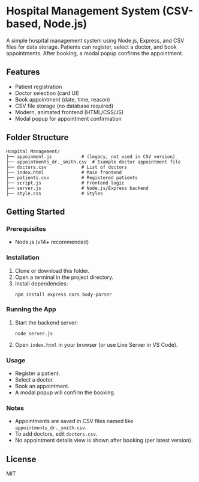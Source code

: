 # Hospital Management System (CSV-based, Node.js)

A simple hospital management system using Node.js, Express, and CSV files for data storage. Patients can register, select a doctor, and book appointments. After booking, a modal popup confirms the appointment.

## Features
- Patient registration
- Doctor selection (card UI)
- Book appointment (date, time, reason)
- CSV file storage (no database required)
- Modern, animated frontend (HTML/CSS/JS)
- Modal popup for appointment confirmation

## Folder Structure
```
Hospital Management/
├── appoinment.js           # (legacy, not used in CSV version)
├── appointments_dr._smith.csv  # Example doctor appointment file
├── doctors.csv             # List of doctors
├── index.html              # Main frontend
├── patients.csv            # Registered patients
├── script.js               # Frontend logic
├── server.js               # Node.js/Express backend
├── style.css               # Styles
```

## Getting Started

### Prerequisites
- Node.js (v14+ recommended)

### Installation
1. Clone or download this folder.
2. Open a terminal in the project directory.
3. Install dependencies:
   ```
   npm install express cors body-parser
   ```

### Running the App
1. Start the backend server:
   ```
   node server.js
   ```
2. Open `index.html` in your browser (or use Live Server in VS Code).

### Usage
- Register a patient.
- Select a doctor.
- Book an appointment.
- A modal popup will confirm the booking.

### Notes
- Appointments are saved in CSV files named like `appointments_dr._smith.csv`.
- To add doctors, edit `doctors.csv`.
- No appointment details view is shown after booking (per latest version).

## License
MIT
